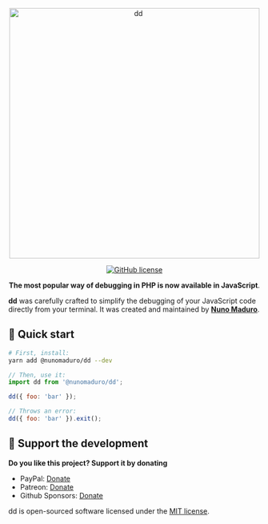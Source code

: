 <p align="center">
  <img src="https://raw.githubusercontent.com/nunomaduro/dd/master/art/preview.png" width="500" alt="dd"></img>
</p>
<p align="center">
    <a href="https://github.com/nunomaduro/dd/blob/master/README.md"><img src="https://img.shields.io/npm/l/@nunomaduro/dd?style=flat-square" alt="GitHub license" /></a>
    <p align="center">
    <strong>The most popular way of debugging in PHP is now available in JavaScript</a></strong>.
  </p>
</p>

**dd** was carefully crafted to simplify the debugging of your JavaScript code directly from your terminal.
It was created and maintained by **[Nuno Maduro](https://github.com/nunomaduro)**.

## 🚀 Quick start

```sh
# First, install:
yarn add @nunomaduro/dd --dev
```

```js
// Then, use it:
import dd from '@nunomaduro/dd';

dd({ foo: 'bar' });

// Throws an error:
dd({ foo: 'bar' }).exit();
```

## 💖 Support the development
**Do you like this project? Support it by donating**

- PayPal: [Donate](https://www.paypal.com/cgi-bin/webscr?cmd=_s-xclick&hosted_button_id=66BYDWAT92N6L)
- Patreon: [Donate](https://www.patreon.com/nunomaduro)
- Github Sponsors: [Donate](https://github.com/sponsors/nunomaduro)

dd is open-sourced software licensed under the [MIT license](LICENSE.md).
